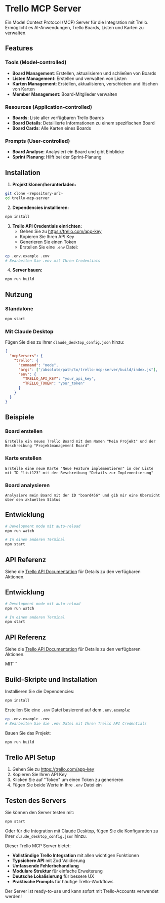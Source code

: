 # Trello MCP Server

Ein Model Context Protocol (MCP) Server für die Integration mit Trello. Ermöglicht es AI-Anwendungen, Trello Boards, Listen und Karten zu verwalten.

## Features

### Tools (Model-controlled)
- **Board Management**: Erstellen, aktualisieren und schließen von Boards
- **Listen Management**: Erstellen und verwalten von Listen
- **Karten Management**: Erstellen, aktualisieren, verschieben und löschen von Karten
- **Member Management**: Board-Mitglieder verwalten

### Resources (Application-controlled)
- **Boards**: Liste aller verfügbaren Trello Boards
- **Board Details**: Detaillierte Informationen zu einem spezifischen Board
- **Board Cards**: Alle Karten eines Boards

### Prompts (User-controlled)
- **Board Analyse**: Analysiert ein Board und gibt Einblicke
- **Sprint Planung**: Hilft bei der Sprint-Planung

## Installation

1. **Projekt klonen/herunterladen:**
```bash
git clone <repository-url>
cd trello-mcp-server
```

2. **Dependencies installieren:**
```bash
npm install
```

3. **Trello API Credentials einrichten:**
   - Gehen Sie zu https://trello.com/app-key
   - Kopieren Sie Ihren API Key
   - Generieren Sie einen Token
   - Erstellen Sie eine `.env` Datei:

```bash
cp .env.example .env
# Bearbeiten Sie .env mit Ihren Credentials
```

4. **Server bauen:**
```bash
npm run build
```

## Nutzung

### Standalone
```bash
npm start
```

### Mit Claude Desktop

Fügen Sie dies zu Ihrer `claude_desktop_config.json` hinzu:

```json
{
  "mcpServers": {
    "trello": {
      "command": "node",
      "args": ["/absolute/path/to/trello-mcp-server/build/index.js"],
      "env": {
        "TRELLO_API_KEY": "your_api_key",
        "TRELLO_TOKEN": "your_token"
      }
    }
  }
}
```

## Beispiele

### Board erstellen
```
Erstelle ein neues Trello Board mit dem Namen "Mein Projekt" und der Beschreibung "Projektmanagement Board"
```

### Karte erstellen
```
Erstelle eine neue Karte "Neue Feature implementieren" in der Liste mit ID "list123" mit der Beschreibung "Details zur Implementierung"
```

### Board analysieren
```
Analysiere mein Board mit der ID "board456" und gib mir eine Übersicht über den aktuellen Status
```

## Entwicklung

```bash
# Development mode mit auto-reload
npm run watch

# In einem anderen Terminal
npm start
```

## API Referenz

Siehe die [Trello API Documentation](https://developer.atlassian.com/cloud/trello/rest/api-group-actions/) für Details zu den verfügbaren Aktionen.


## Entwicklung

```bash
# Development mode mit auto-reload
npm run watch

# In einem anderen Terminal
npm start
```

## API Referenz

Siehe die [Trello API Documentation](https://developer.atlassian.com/cloud/trello/rest/api-group-actions/) für Details zu den verfügbaren Aktionen.

MIT```

## Build-Skripte und Installation

Installieren Sie die Dependencies:

```bash
npm install
```

Erstellen Sie eine `.env` Datei basierend auf dem `.env.example`:

```bash
cp .env.example .env
# Bearbeiten Sie die .env Datei mit Ihren Trello API Credentials
```

Bauen Sie das Projekt:

```bash
npm run build
```

## Trello API Setup

1. Gehen Sie zu https://trello.com/app-key
2. Kopieren Sie Ihren API Key
3. Klicken Sie auf "Token" um einen Token zu generieren
4. Fügen Sie beide Werte in Ihre `.env` Datei ein

## Testen des Servers

Sie können den Server testen mit:

```bash
npm start
```

Oder für die Integration mit Claude Desktop, fügen Sie die Konfiguration zu Ihrer `claude_desktop_config.json` hinzu.

Dieser Trello MCP Server bietet:

- **Vollständige Trello Integration** mit allen wichtigen Funktionen
- **Typsichere API** mit Zod Validierung
- **Umfassende Fehlerbehandlung**
- **Modulare Struktur** für einfache Erweiterung
- **Deutsche Lokalisierung** für bessere UX
- **Praktische Prompts** für häufige Trello-Workflows

Der Server ist ready-to-use und kann sofort mit Trello-Accounts verwendet werden!
